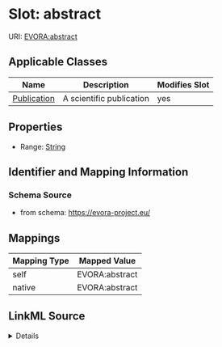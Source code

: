 

# Slot: abstract



URI: [EVORA:abstract](https://evora-project.eu/abstract)



<!-- no inheritance hierarchy -->





## Applicable Classes

| Name | Description | Modifies Slot |
| --- | --- | --- |
| [Publication](Publication.md) | A scientific publication |  yes  |







## Properties

* Range: [String](String.md)





## Identifier and Mapping Information







### Schema Source


* from schema: https://evora-project.eu/




## Mappings

| Mapping Type | Mapped Value |
| ---  | ---  |
| self | EVORA:abstract |
| native | EVORA:abstract |




## LinkML Source

<details>
```yaml
name: abstract
from_schema: https://evora-project.eu/
rank: 1000
alias: abstract
domain_of:
- Publication
range: string

```
</details>